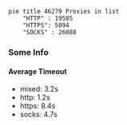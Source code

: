 
```mermaid
pie title 46279 Proxies in list
    "HTTP" : 19505
    "HTTPS": 5094
    "SOCKS" : 26088
```

### Some Info
#### Average Timeout

- mixed: 3.2s
- http: 1.2s
- https: 8.4s
- socks: 4.7s